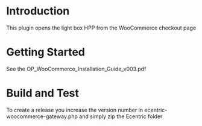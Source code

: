 # Introduction 
This plugin opens the light box HPP from the WooCommerce checkout page

# Getting Started
See the OP_WooCommerce_Installation_Guide_v003.pdf 

# Build and Test
To create a release you increase the version number in ecentric-woocommerce-gateway.php and simply zip the Ecentric folder 

